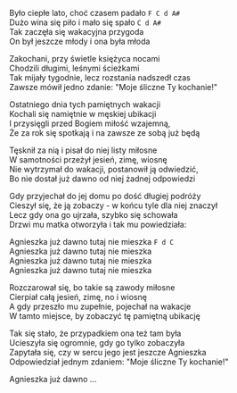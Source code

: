 Było ciepłe lato, choć czasem padało `F C d A#`  
Dużo wina się piło i mało się spało `C d A#`  
Tak zaczęła się wakacyjna przygoda  
On był jeszcze młody i ona była młoda  

Zakochani, przy świetle księżyca nocami  
Chodzili długimi, leśnymi ścieżkami  
Tak mijały tygodnie, lecz rozstania nadszedł czas  
Zawsze mówił jedno zdanie: "Moje śliczne Ty kochanie!"  

Ostatniego dnia tych pamiętnych wakacji  
Kochali się namiętnie w męskiej ubikacji  
I przysięgli przed Bogiem miłość wzajemną,  
Że za rok się spotkają i na zawsze ze sobą już będą  

Tęsknił za nią i pisał do niej listy miłosne  
W samotności przeżył jesień, zimę, wiosnę  
Nie wytrzymał do wakacji, postanowił ją odwiedzić,  
Bo nie dostał już dawno od niej żadnej odpowiedzi  

Gdy przyjechał do jej domu po dość długiej podróży  
Cieszył się, że ją zobaczy - w końcu tyle dla niej znaczył  
Lecz gdy ona go ujrzała, szybko się schowała  
Drzwi mu matka otworzyła i tak mu powiedziała:  

Agnieszka już dawno tutaj nie mieszka `F d C`  
Agnieszka już dawno tutaj nie mieszka  
Agnieszka już dawno tutaj nie mieszka  
Agnieszka już dawno tutaj nie mieszka  

Rozczarował się, bo takie są zawody miłosne  
Cierpiał całą jesień, zimę, no i wiosnę  
A gdy przeszło mu zupełnie, pojechał na wakacje  
W tamto miejsce, by zobaczyć tę pamiętną ubikację  

Tak się stało, że przypadkiem ona też tam była  
Ucieszyła się ogromnie, gdy go tylko zobaczyła  
Zapytała się, czy w sercu jego jest jeszcze Agnieszka  
Odpowiedział jednym zdaniem: "Moje śliczne Ty kochanie!"  

Agnieszka już dawno …
